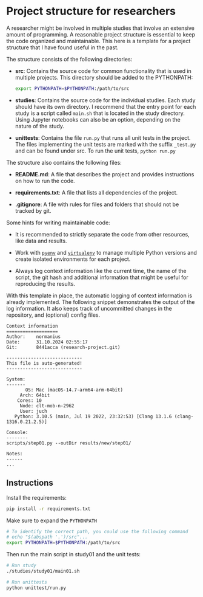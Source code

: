 # Project structure for researchers



A researcher might be involved in multiple studies that involve an extensive amount of programming. A reasonable project structure is essential to keep the code organized and maintainable. This here is a template for a project structure that I have found useful in the past.



The structure consists of the following directories:

- **src**: Contains the source code for common functionality that is used in multiple projects. This directory should be added to the PYTHONPATH: 

  ```bash
  export PYTHONPATH=$PYTHONPATH:/path/to/src
  ```

* **studies**: Contains the source code for the individual studies. Each study should have its own directory. I recommend that the entry point for each study is a script called `main.sh` that is located in the study directory. Using Jupyter notebooks can also be an option, depending on the nature of the study.

* **unittests**: Contains the file `run.py` that runs all unit tests in the project. The files implementing the unit tests are marked with the suffix `_test.py` and can be found under src. To run the unit tests, `python run.py`



The structure also contains the following files:

- **README.md**: A file that describes the project and provides instructions on how to run the code.
- **requirements.txt**: A file that lists all dependencies of the project.

- **.gitignore**: A file with rules for files and folders that should not be tracked by git.



Some hints for writing maintainable code:

- It is recommended to strictly separate the code from other resources, like data and results.

- Work with [`pyenv`](https://github.com/pyenv/pyenv) and [`virtualenv`](https://github.com/pyenv/pyenv-virtualenv) to manage multiple Python versions and create isolated environments for each project.
- Always log context information like the current time, the name of the script, the git hash and additional information that might be useful for reproducing the results.





With this template in place, the automatic logging of context information is already implemented. The following snippet demonstrates the output of the log information. It also keeps track of uncommitted changes in the repository, and (optional) config files.



```None
Context information
===================
Author:    normanius
Date:      31.10.2024 02:55:17
Git:       8441acca (research-project.git)

----------------------------
This file is auto-generated!
----------------------------

System:
-------
       OS: Mac (macOS-14.7-arm64-arm-64bit)
     Arch: 64bit
    Cores: 10
     Node: clt-mob-n-2962
     User: juch
   Python: 3.10.5 (main, Jul 19 2022, 23:32:53) [Clang 13.1.6 (clang-1316.0.21.2.5)]

Console:
--------
scripts/step01.py --outDir results/new/step01/

Notes:
------
...
```





## Instructions



Install the requirements:

```bash
pip install -r requirements.txt
```

Make sure to expand the `PYTHONPATH` 

```bash
# To identify the correct path, you could use the following command
# echo "$(abspath '.')/src"...
export PYTHONPATH=$PYTHONPATH:/path/to/src
```

Then run the main script in study01 and the unit tests:

```bash
# Run study
./studies/study01/main01.sh

# Run unittests
python unittest/run.py
```

